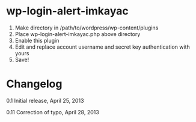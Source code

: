wp-login-alert-imkayac
======================
1. Make directory in /path/to/wordpress/wp-content/plugins
2. Place wp-login-alert-imkayac.php above directory
3. Enable this plugin
4. Edit and replace account username and secret key authentication with yours
5. Save!

Changelog
============
0.1 Initial release, April 25, 2013

0.11 Correction of typo, April 28, 2013
